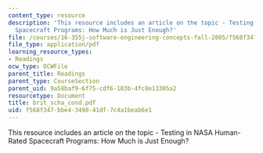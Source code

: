 ```yaml
---
content_type: resource
description: 'This resource includes an article on the topic - Testing in NASA Human-Rated
  Spacecraft Programs: How Much is Just Enough?'
file: /courses/16-355j-software-engineering-concepts-fall-2005/f568f347bbe4349841df7c4a1beab6e1_brit_scha_cond.pdf
file_type: application/pdf
learning_resource_types:
- Readings
ocw_type: OCWFile
parent_title: Readings
parent_type: CourseSection
parent_uid: 9a58baf9-6f75-cdf6-103b-4fc8e13305a2
resourcetype: Document
title: brit_scha_cond.pdf
uid: f568f347-bbe4-3498-41df-7c4a1beab6e1
---
```

This resource includes an article on the topic - Testing in NASA Human-Rated Spacecraft Programs: How Much is Just Enough?

